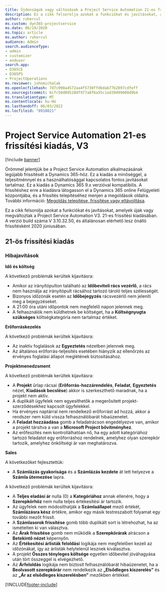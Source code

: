 ```yaml
---
title: Újdonságok vagy változások a Project Service Automation 21-es frissítési kiadásának V3 változatában
description: Ez a cikk felsorolja azokat a funkciókat és javításokat, amelyek elérhetők a Project Service Automation V3. 21-es frissítési kiadásában.
author: ruhercul
ms.custom: dyn365-projectservice
ms.date: 06/19/2020
ms.topic: article
ms.author: ruhercul
audience: Admin
search.audienceType:
- admin
- customizer
- enduser
search.app:
- D365CE
- D365PS
- ProjectOperations
ms.reviewer: johnmichalak
ms.openlocfilehash: 7d7c098a4572aa4f5730ffdbdab77b2897cdfeff
ms.sourcegitcommit: 6cfc50d89528df977a8f6a55c1ad39d99800d9b4
ms.translationtype: MT
ms.contentlocale: hu-HU
ms.lasthandoff: 06/03/2022
ms.locfileid: "8918821"
---
```

# <a name="project-service-automation-update-release-21-v3"></a>Project Service Automation 21-es frissítési kiadás, V3

[!include [banner](../includes/psa-now-project-operations.md)]

Örömmel jelentjük be a Project Service Automation alkalmazásának legújabb frissítését a Dynamics 365-höz. Ez a kiadás a minőséggel, a teljesítménnyel és a használhatósággal kapcsolatos fontos javításokat tartalmaz. Ez a kiadás a Dynamics 365 9.x verzióval kompatibilis. A frissítéshez erre a kiadásra látogasson el a Dynamics 365 online Felügyeleti központjába, és a frissítés telepítéséhez menjen a megoldások oldalra. További információ: [Megoldás telepítése, frissítése vagy eltávolítása](/power-platform/admin/install-remove-preferred-solution).

Ez a cikk felsorolja azokat a funkciókat és javításokat, amelyek újak vagy megváltoztak a Project Service Automation V3. 21-es frissítési kiadásában. A verzió build száma V 3.10.32.50, és általánosan elérhető lesz önálló frissítésként 2020 júniusában.

## <a name="update-release-21"></a>21-ös frissítési kiadás

### <a name="bug-fixes"></a>Hibajavítások

**Idő és költség**

A következő problémák kerültek kijavításra:

- Amikor az irányítópulton található az **Időbeviteli rács vezérlő**, a rács nem használja az irányítópult rácsához tartozó tároló teljes szélességét.
- Bizonyos időzónák esetén az **Időbejegyzés** rácsvezérlő nem jeleníti meg a bejegyzéseket.
- A 21:00 óra utáni időpontok nem megfelelő napon jelennek meg.
- A felhasználók nem küldhetnek be költséget, ha a **Költségnyugta szükséges** költségkategória nem tartalmaz értéket.

**Erőforráskezelés**

A következő problémák kerültek kijavításra:

- Az inaktív foglalások az **Egyeztetés** nézetben jelennek meg.
- Az általános erőforrás-teljesítés esetében hiányzik az ellenőrzés az érvényes foglalási állapot meglétének biztosításához.

**Projektmenedzsment**

A következő problémák kerültek kijavításra:

- A **Projekt** űrlap rácsai (**Erőforrás-hozzárendelés**, **Feladat**, **Egyeztetés** nézet, **Kiadások becslése**) akkor is szerkeszthető maradnak, ha a projekt nem aktív.
- A duplikált ügyfelek nem egyesíthetők a megerősített projekt-szerződésekhez kapcsolt ügyfelekkel.
- Ha érvényes naptárral nem rendelkező erőforrást ad hozzá, akkor a rendszer nem küld vissza felhasználóbarát hibaüzenetet.
- A **Feladat hozzáadása** gomb a feladatrácson engedélyezve van, amikor a projekt társítva a van a **Microsoft Project bővítményhez**.
- Az erőfeszítés nem kontrollálhatóan nő, ha egy adott kategóriához tartozó feladatot egy erőforráshoz rendelnek, amelyhez olyan szerepkör tartozik, amelyhez önköltségi ár van meghatározva.

**Sales**

A következőket fejlesztettük:

- A **Számlázás gyakorisága** és a **Számlázás kezdete** át lett helyezve a **Számla ütemezése** lapra.

A következő problémák kerültek kijavításra:

- A **Teljes eladási ár** nulla (0) a **Kategóriához** annak ellenére, hogy a **Szerepkörhöz** nem nulla teljes értékesítési ár tartozik.
- Az ügyfelek nem módosíthatják a **Számlaállapot** mező értékét, **Számlázásra kész** értékre, amikor egy másik testreszabott folyamat egy további mezőt frissít.
- A **Számlasorok frissítése** gomb több duplikált sort is létrehozhat, ha az ismételten ki van választva.
- Az **Árak frissítése** gomb nem működik a **Szerepkörárak** alrácson a **Betekintő nézet** képernyőn.
- Az **Értékesítési árlisták feloldási** logikája nem megfelelően kezeli az időzónákat, így az árlisták helytelenül lesznek kiválasztva.
- A projekt **Összes tényleges költsége** egyetlen időbevitel jóváhagyása után tört összeggel is elvégezhető.
- Az **Árfeloldás** logikája nem biztosít felhasználóbarát hibaüzenetet, ha a **Beolvasott szerepkörár** nem rendelkezik az **„Elsődleges kiszerelés”** és az **„Ár az elsődleges kiszerelésben”** mezőkben értékkel.


[!INCLUDE[footer-include](../includes/footer-banner.md)]
